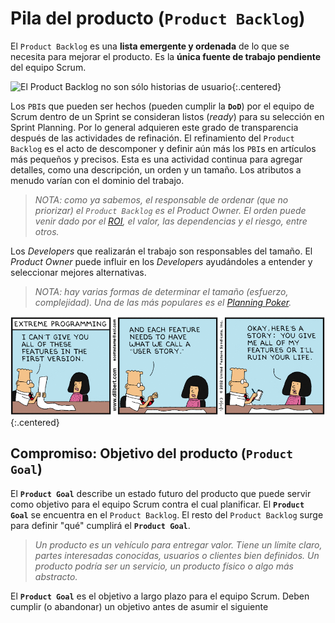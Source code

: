 # Pila del producto (`Product Backlog`)

<span class="highlight">El `Product Backlog` es una **lista emergente y ordenada** de lo que se necesita para mejorar el producto. Es la **única fuente de trabajo pendiente**</span> del equipo Scrum.

![El Product Backlog no son sólo historias de usuario](https://ceasoft.net/wp-content/uploads/2020/04/1_ODSPYyiIs0mVuc3Qaj7JbQ.png){:.centered}

Los `PBI`s que pueden ser hechos (pueden cumplir la **`DoD`**) por el equipo de Scrum dentro de un <span class="evento">Sprint</span> se consideran listos (_ready_) para su selección en <span class="evento">Sprint Planning</span>. Por lo general adquieren este grado de transparencia después de las actividades de refinación. <span class="highlight">El refinamiento del `Product Backlog` es el acto de descomponer y definir aún más los `PBI`s en artículos más pequeños y precisos. Esta es una actividad continua</span> para agregar detalles, como una descripción, un orden y un tamaño. Los atributos a menudo varían con el dominio del trabajo.

> _NOTA: como ya sabemos, el responsable de ordenar (que no priorizar) el `Product Backlog` es el Product Owner. El orden puede venir dado por el [ROI](https://en.wikipedia.org/wiki/Return_on_investment), el valor, las dependencias y el riesgo, entre otros._

Los _Developers_ que realizarán el trabajo son responsables del tamaño. El _Product Owner_ puede influir en los _Developers_ ayudándoles a entender y seleccionar mejores alternativas.

> _NOTA: hay varias formas de determinar el tamaño (esfuerzo, complejidad). Una de las más populares es el [Planning Poker](https://es.wikipedia.org/wiki/Planning_poker)._

![User Stories](/imgs/user-story.gif){:.centered}

## Compromiso: Objetivo del producto (**`Product Goal`**)

<span class="highlight">El **`Product Goal`** describe un estado futuro del producto que puede servir como objetivo para el equipo Scrum contra el cual planificar. El **`Product Goal`** se encuentra en el `Product Backlog`</span>. El resto del `Product Backlog` surge para definir "qué" cumplirá el **`Product Goal`**.

> _Un producto es un vehículo para entregar valor. Tiene un límite claro, partes interesadas conocidas, usuarios o clientes bien definidos. Un producto podría ser un servicio, un producto físico o algo más abstracto._

El **`Product Goal`** es el objetivo a largo plazo para el equipo Scrum. Deben cumplir (o abandonar) un objetivo antes de asumir el siguiente
